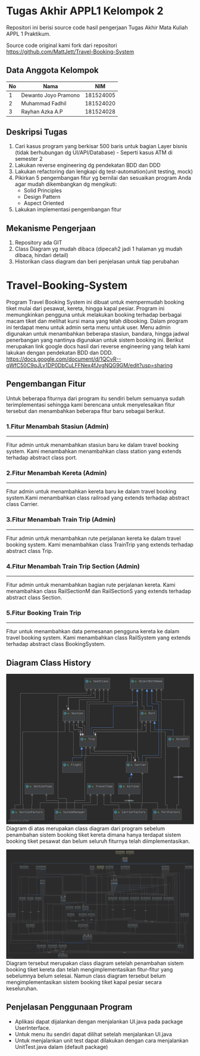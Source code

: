 # Tugas Akhir APPL1 Kelompok 2
Repositori ini berisi source code hasil pengerjaan Tugas Akhir Mata Kuliah APPL 1 Praktikum.

Source code original kami fork dari repositori https://github.com/MattJett/Travel-Booking-System

## Data Anggota Kelompok

No | Nama | NIM
------------ | ------------- | -------------
1 | Dewanto Joyo Pramono | 181524005
2 | Muhammad Fadhil | 181524020
3 | Rayhan Azka A.P | 181524028

## Deskripsi Tugas
1. Cari kasus program yang berkisar 500 baris untuk bagian Layer bisnis (tidak berhubungan dg UI/API/Database) - Seperti kasus ATM di semester 2
2. Lakukan reverse engineering dg pendekatan BDD dan DDD
3. Lakukan refactoring dan lengkapi dg test-automation(unit testing, mock)
4. Pikirkan 5 pengembangan fitur yg bernilai dan sesuaikan program Anda agar mudah dikembangkan dg mengikuti: 
    - Solid Principles
    - Design Pattern
    - Aspect Oriented
5. Lakukan implementasi pengembangan fitur

## Mekanisme Pengerjaan
1. Repository ada GIT
2. Class Diagram yg mudah dibaca (dipecah2 jadi 1 halaman yg mudah dibaca, hindari detail)
3. Historikan class diagram dan beri penjelasan untuk tiap perubahan

# Travel-Booking-System
Program Travel Booking System ini dibuat untuk mempermudah booking tiket mulai dari pesawat, kereta, hingga kapal pesiar. Program ini memungkinkan pengguna untuk melakukan booking terhadap berbagai macam tiket dan melihat kursi mana yang telah dibooking. Dalam program ini terdapat menu untuk admin serta menu untuk user. Menu admin digunakan untuk menambahkan beberapa stasiun, bandara, hingga jadwal penerbangan yang nantinya digunakan untuk sistem booking ini. Berikut merupakan link google docs hasil dari reverse engineering yang telah kami lakukan dengan pendekatan BDD dan DDD.
https://docs.google.com/document/d/1QCvR--qWfC50C9qJLy1DP0DbCuLFFNex4fJvgNQG9GM/edit?usp=sharing

## Pengembangan Fitur
Untuk beberapa fiturnya dari program itu sendiri belum semuanya sudah terimplementasi sehingga kami berencana untuk menyelesaikan fitur tersebut dan menambahkan beberapa fitur baru sebagai berikut.
### 1.Fitur Menambah Stasiun (Admin)
-----------
Fitur admin untuk menambahkan stasiun baru ke dalam travel booking system. Kami menambahkan menambahkan class station yang extends terhadap abstract class port.
### 2.Fitur Menambah Kereta (Admin)
-----------
Fitur admin untuk menambahkan kereta baru ke dalam travel booking system.Kami menambahkan class railroad yang extends terhadap abstract class Carrier.
### 3.Fitur Menambah Train Trip (Admin)
-----------
Fitur admin untuk menambahkan rute perjalanan kereta ke dalam travel booking system. Kami menambahkan class TrainTrip yang extends terhadap abstract class Trip.
### 4.Fitur Menambah Train Trip Section (Admin)
-----------
Fitur admin untuk menambahkan bagian rute perjalanan kereta. Kami menambahkan class RailSectionM dan RailSectionS yang extends terhadap abstract class Section. 
### 5.Fitur Booking Train Trip
-----------
Fitur untuk menambahkan data pemesanan pengguna kereta ke dalam travel booking system. Kami menambahkan class RailSystem yang extends terhadap abstract class BookingSystem. 

## Diagram Class History
![ClassDiagram1](https://github.com/RayhanAnandhias/Kel2-TugasAkhirAPPL1/blob/master/classDiagram1.jpg?raw=true)
Diagram di atas merupakan class diagram dari program sebelum penambahan sistem booking tiket kereta dimana hanya terdapat sistem booking tiket pesawat dan belum seluruh fiturnya telah diimplementasikan.

![ClassDiagram2](https://github.com/RayhanAnandhias/Kel2-TugasAkhirAPPL1/blob/master/FixUML.jpg?raw=true)
Diagram tersebut merupakan class diagram setelah penambahan sistem booking tiket kereta dan telah mengimplementasikan fitur-fitur yang sebelumnya belum selesai. Namun class diagram tersebut belum mengimplementasikan sistem booking tiket kapal pesiar secara keseluruhan.

Penjelasan Penggunaan Program
----------
* Aplikasi dapat dijalankan dengan menjalankan UI.java pada package UserInterface.
* Untuk menu itu sendiri dapat dilihat setelah menjalankan UI.java
* Untuk menjalankan unit test dapat dilakukan dengan cara menjalankan UnitTest.java dalam (default package)
